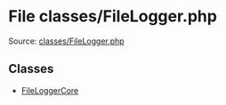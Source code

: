 File classes/FileLogger.php
=========

Source: [classes/FileLogger.php](https://github.com/PrestaShop/PrestaShop/blob/1.5.0.3/classes/FileLogger.php)


Classes
-------

* [FileLoggerCore](class.FileLoggerCore.md)

